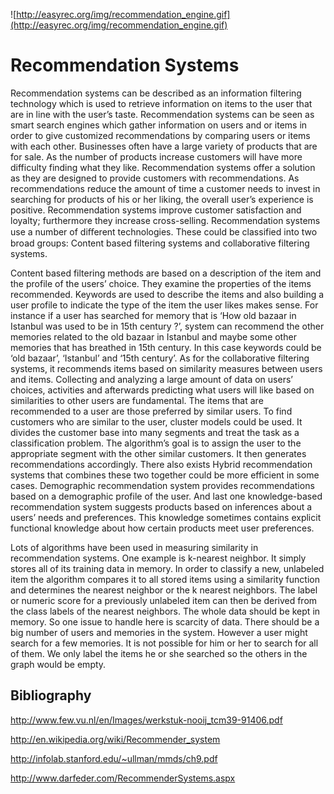 ![http://easyrec.org/img/recommendation_engine.gif](http://easyrec.org/img/recommendation_engine.gif)
# Recommendation Systems #

Recommendation systems can be described as an information filtering technology which is used to retrieve information on items to the user that are in line with the user’s taste. Recommendation systems can be seen as smart search engines which gather information on users and or items in order to give customized recommendations by comparing users or items with each other. Businesses often have a large variety of products that are for sale. As the number of products increase customers will have more difficulty finding what they like. Recommendation systems offer a solution as they are designed to provide customers with recommendations. As recommendations reduce the amount of time a customer needs to invest in searching for products of his or her liking, the overall user’s experience is positive. Recommendation systems improve customer satisfaction and loyalty; furthermore they increase cross-selling. Recommendation systems use a number of diﬀerent technologies. These could be classified  into two broad groups: Content based filtering systems and collaborative filtering systems.


Content based filtering methods are based on a description of the item and the profile of the users’ choice. They examine the properties of the items recommended. Keywords are used to describe the items and also building a user profile to indicate the type of the item the user likes makes sense. For instance if a user has searched for memory that is  ‘How old bazaar in Istanbul was used to be in 15th century ?’, system can recommend the other memories related to the old bazaar in Istanbul and maybe some other memories that has breathed in 15th century. In this case keywords could be ‘old bazaar’, ‘Istanbul’ and ‘15th century’. As for the collaborative filtering systems, it recommends items based on similarity  measures between users and items. Collecting and analyzing a large amount of data on users’ choices, activities and afterwards predicting what users will like based on similarities to other users are fundamental. The items that are recommended to a user are those preferred by similar users. To find customers who are similar to the user, cluster models could be used. It divides the customer base into many segments and treat the task as a classification problem. The algorithm’s goal is to assign the user to the appropriate segment with the other similar customers. It then generates recommendations accordingly. There also exists Hybrid recommendation systems that combines these two together could be more efficient in some cases. Demographic recommendation system provides recommendations based on a demographic profile of the user. And last one knowledge-based recommendation system suggests products based on inferences about a users’ needs and preferences. This knowledge sometimes contains explicit functional knowledge about how certain products meet user preferences.


Lots of algorithms have been used in measuring similarity in recommendation systems.  One example is k-nearest neighbor. It simply stores all of its training data in memory. In order to classify a new, unlabeled item the algorithm compares it to all stored items using a similarity function and determines the nearest neighbor or the k nearest neighbors. The label or numeric score for a previously unlabeled item can then be derived from the class labels of the nearest neighbors. The whole data should be kept in memory. So one issue to handle here is scarcity of data. There should be a big number of users and memories in the system. However a user might search for a few memories. It is not possible for him or her to search for all of them. We only label the items he or she searched so the others in the graph would be empty.

## Bibliography ##
http://www.few.vu.nl/en/Images/werkstuk-nooij_tcm39-91406.pdf

http://en.wikipedia.org/wiki/Recommender_system

http://infolab.stanford.edu/~ullman/mmds/ch9.pdf

http://www.darfeder.com/RecommenderSystems.aspx